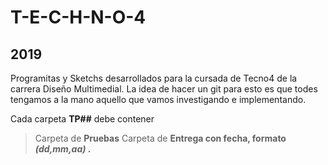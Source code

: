 # T-E-C-H-N-O-4
## 2019

Programitas y Sketchs desarrollados para la cursada de Tecno4 de la carrera Diseño Multimedial. La idea de hacer un git para esto es que todes tengamos a la mano aquello que vamos investigando e implementando.



Cada carpeta __TP##__ debe contener

> Carpeta de __Pruebas__
> Carpeta de __Entrega con fecha, formato _(dd,mm,aa)_ .__



